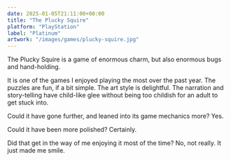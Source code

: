 ```yaml
---
date: 2025-01-05T21:11:00+00:00
title: "The Plucky Squire"
platform: "PlayStation"
label: "Platinum"
artwork: "/images/games/plucky-squire.jpg"
---
```


The Plucky Squire is a game of enormous charm, but also enormous bugs and hand-holding. 

It is one of the games I enjoyed playing the most over the past year. The puzzles are fun, if a bit simple. The art style is delightful. The narration and story-telling have child-like glee without being too childish for an adult to get stuck into.

Could it have gone further, and leaned into its game mechanics more? Yes.

Could it have been more polished? Certainly.

Did that get in the way of me enjoying it most of the time? No, not really. It just made me smile.